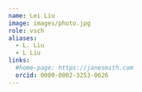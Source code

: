 ```yaml
---
name: Lei Liu
image: images/photo.jpg
role: vsch
aliases:
  - L. Liu
  - L Liu
links:
  #home-page: https://janesmith.com
  orcid: 0000-0002-3253-0626
---
```

